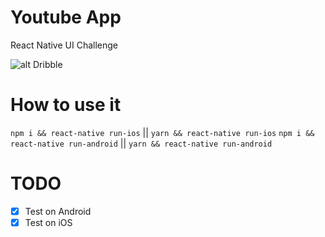 # Youtube App
React Native UI Challenge 

![alt Dribble](https://raw.githubusercontent.com/funnyjerry/react-native-youtub-app/master/how-app-should-look.png)

# How to use it

`npm i && react-native run-ios` || `yarn && react-native run-ios`
`npm i && react-native run-android` || `yarn && react-native run-android`

# TODO

- [x] Test on Android
- [x] Test on iOS
